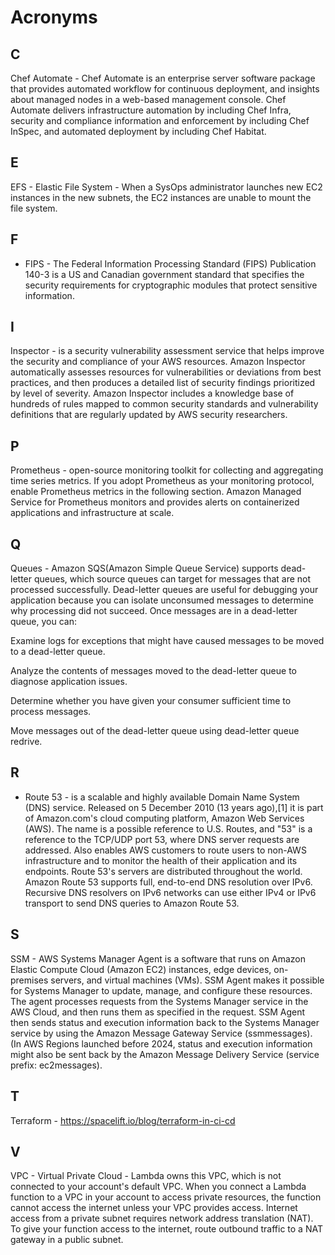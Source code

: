 # Acronyms

## C

Chef Automate - Chef Automate is an enterprise server software package that provides automated workflow for continuous deployment, and insights about managed nodes in a web-based management console. Chef Automate delivers infrastructure automation by including Chef Infra, security and compliance information and enforcement by including Chef InSpec, and automated deployment by including Chef Habitat.

## E

EFS - Elastic File System - When a SysOps administrator launches new EC2 instances in the new subnets, the EC2 instances are unable to mount the file system.

## F

- FIPS - The Federal Information Processing Standard (FIPS) Publication 140-3 is a US and Canadian government standard that specifies the security requirements for cryptographic modules that protect sensitive information.

## I

Inspector -  is a security vulnerability assessment service that helps improve the security and compliance of your AWS resources. Amazon Inspector automatically assesses resources for vulnerabilities or deviations from best practices, and then produces a detailed list of security findings prioritized by level of severity. Amazon Inspector includes a knowledge base of hundreds of rules mapped to common security standards and vulnerability definitions that are regularly updated by AWS security researchers.

## P

Prometheus - open-source monitoring toolkit for collecting and aggregating time series metrics. If you adopt Prometheus as your monitoring protocol, enable Prometheus metrics in the following section. Amazon Managed Service for Prometheus monitors and provides alerts on containerized applications and infrastructure at scale.

## Q

Queues - Amazon SQS(Amazon Simple Queue Service) supports dead-letter queues, which source queues can target for messages that are not processed successfully. Dead-letter queues are useful for debugging your application because you can isolate unconsumed messages to determine why processing did not succeed. Once messages are in a dead-letter queue, you can:

Examine logs for exceptions that might have caused messages to be moved to a dead-letter queue.

Analyze the contents of messages moved to the dead-letter queue to diagnose application issues.

Determine whether you have given your consumer sufficient time to process messages.

Move messages out of the dead-letter queue using dead-letter queue redrive.



## R

- Route 53 - is a scalable and highly available Domain Name System (DNS) service. Released on 5 December 2010 (13 years ago),[1] it is part of Amazon.com's cloud computing platform, Amazon Web Services (AWS). The name is a possible reference to U.S. Routes, and "53" is a reference to the TCP/UDP port 53, where DNS server requests are addressed. Also enables AWS customers to route users to non-AWS infrastructure and to monitor the health of their application and its endpoints. Route 53's servers are distributed throughout the world. Amazon Route 53 supports full, end-to-end DNS resolution over IPv6. Recursive DNS resolvers on IPv6 networks can use either IPv4 or IPv6 transport to send DNS queries to Amazon Route 53.

## S

SSM - AWS Systems Manager Agent is a software that runs on Amazon Elastic Compute Cloud (Amazon EC2) instances, edge devices, on-premises servers, and virtual machines (VMs). SSM Agent makes it possible for Systems Manager to update, manage, and configure these resources. The agent processes requests from the Systems Manager service in the AWS Cloud, and then runs them as specified in the request. SSM Agent then sends status and execution information back to the Systems Manager service by using the Amazon Message Gateway Service (ssmmessages). (In AWS Regions launched before 2024, status and execution information might also be sent back by the Amazon Message Delivery Service (service prefix: ec2messages).  

## T

Terraform - https://spacelift.io/blog/terraform-in-ci-cd    

## V

VPC - Virtual Private Cloud - Lambda owns this VPC, which is not connected to your account's default VPC. When you connect a Lambda function to a VPC in your account to access private resources, the function cannot access the internet unless your VPC provides access. Internet access from a private subnet requires network address translation (NAT). To give your function access to the internet, route outbound traffic to a NAT gateway in a public subnet. 
